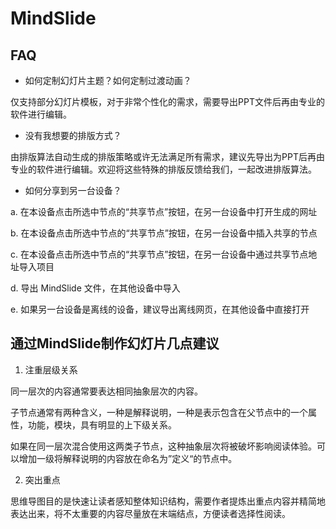 # MindSlide

## FAQ

* 如何定制幻灯片主题？如何定制过渡动画？

仅支持部分幻灯片模板，对于非常个性化的需求，需要导出PPT文件后再由专业的软件进行编辑。

* 没有我想要的排版方式？

由排版算法自动生成的排版策略或许无法满足所有需求，建议先导出为PPT后再由专业的软件进行编辑。欢迎将这些特殊的排版反馈给我们，一起改进排版算法。

* 如何分享到另一台设备？

a. 在本设备点击所选中节点的“共享节点”按钮，在另一台设备中打开生成的网址

b. 在本设备点击所选中节点的“共享节点”按钮，在另一台设备中插入共享的节点

c. 在本设备点击所选中节点的“共享节点”按钮，在另一台设备中通过共享节点地址导入项目

d. 导出 MindSlide 文件，在其他设备中导入

e. 如果另一台设备是离线的设备，建议导出离线网页，在其他设备中直接打开

## 通过MindSlide制作幻灯片几点建议

1. 注重层级关系

同一层次的内容通常要表达相同抽象层次的内容。

子节点通常有两种含义，一种是解释说明，一种是表示包含在父节点中的一个属性，功能，模块，具有明显的上下级关系。

如果在同一层次混合使用这两类子节点，这种抽象层次将被破坏影响阅读体验。可以增加一级将解释说明的内容放在命名为”定义“的节点中。

2. 突出重点

思维导图目的是快速让读者感知整体知识结构，需要作者提炼出重点内容并精简地表达出来，将不太重要的内容尽量放在末端结点，方便读者选择性阅读。
